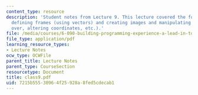 ```yaml
---
content_type: resource
description: 'Student notes from Lecture 9. This lecture covered the following topics:
  defining frames (using vectors) and creating images and manipulating (by flipping
  over, altering coordinates, etc.).'
file: /media/courses/6-090-building-programming-experience-a-lead-in-to-6-001-january-iap-2005/7215b55530964f25928a8fed5cdecab1_class9.pdf
file_type: application/pdf
learning_resource_types:
- Lecture Notes
ocw_type: OCWFile
parent_title: Lecture Notes
parent_type: CourseSection
resourcetype: Document
title: class9.pdf
uid: 7215b555-3096-4f25-928a-8fed5cdecab1
---
```

